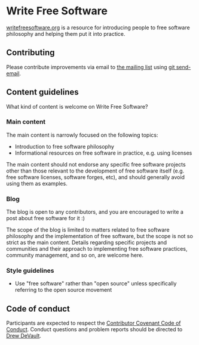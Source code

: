 # Write Free Software

[writefreesoftware.org](https://writefreesoftware.org) is a resource for
introducing people to free software philosophy and helping them put it into
practice.

## Contributing

Please contribute improvements via email to
[the mailing list](https://lists.sr.ht/~sircmpwn/writefreesoftware.org) using
[git send-email][0].

[0]: https://git-send-email.io

## Content guidelines

What kind of content is welcome on Write Free Software?

### Main content

The main content is narrowly focused on the following topics:

- Introduction to free software philosophy
- Informational resources on free software in practice, e.g. using licenses

The main content should not endorse any specific free software projects other
than those relevant to the development of free software itself (e.g. free
software licenses, software forges, etc), and should generally avoid using them
as examples.

### Blog

The blog is open to any contributors, and you are encouraged to write a post
about free software for it :)

The scope of the blog is limited to matters related to free software philosophy
and the implementation of free software, but the scope is not so strict as the
main content. Details regarding specific projects and communities and their
approach to implementing free software practices, community management, and so
on, are welcome here.

### Style guidelines

- Use "free software" rather than "open source" unless specifically referring
  to the open source movement

## Code of conduct

Participants are expected to respect the [Contributor Covenant Code of
Conduct][0]. Conduct questions and problem reports should be directed to [Drew
DeVault](mailto:sir@cmpwn.com).

[0]: https://www.contributor-covenant.org/version/2/1/code_of_conduct/
